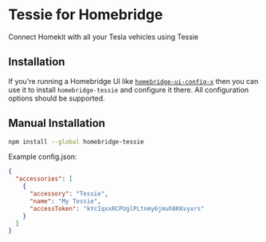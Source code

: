 # Tessie for Homebridge

Connect Homekit with all your Tesla vehicles using Tessie

## Installation

If you're running a Homebridge UI like [`homebridge-ui-config-x`](https://github.com/oznu/homebridge-config-ui-x) then you can use it to install `homebridge-tessie` and configure it there. All configuration options should be supported.

## Manual Installation

```sh
npm install --global homebridge-tessie
```

Example config.json:

```json
{
  "accessories": [
    {
      "accessory": "Tessie",
      "name": "My Tessie",
      "accessToken": "kYcIqxxRCPUglPLtnmy6jmuh8KKvyxrs"
    }
  ]
}
```
